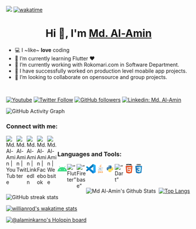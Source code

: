 <img src="https://komarev.com/ghpvc/?username=karno786"> [![wakatime](https://wakatime.com/badge/user/ab11dbf6-ab00-406b-9eaa-df7edd6c14f5.svg)](https://wakatime.com/@ab11dbf6-ab00-406b-9eaa-df7edd6c14f5)

<h1 align="center"> Hi 👋, I'm <a href="https://www.youtube.com/channel/UC0FD2apauvegCcsvqIBceLA?sub_confirmation=1">Md. Al-Amin</a></h1>


- 💻 I ~like~ **love** coding
- 🌱 I’m currently learning Flutter ❤️
- 🔭 I’m currently working with Rokomari.com in Software Department.
- 👯 I have successfully worked on production level moabile app projects.
- 👯 I’m looking to collaborate on opensource and group projects.

<br> 

[![Youtube](https://img.shields.io/static/v1?label=AlaminKarno&message=Subscribe&logo=YouTube&color=FF0000&style=for-the-badge)][youtube]
[![Twitter Follow](https://img.shields.io/twitter/follow/alamin_karno?color=1DA1F2&label=Followers&logo=twitter&style=for-the-badge)][twitter]
[![GitHub followers](https://img.shields.io/github/followers/alamin-karno?logo=GitHub&style=for-the-badge)][github]
[![Linkedin: Md. Al-Amin](https://img.shields.io/badge/-CONNECT-blue?style=for-the-badge&logo=Linkedin&link=https://www.linkedin.com/in/alaminkarno/)][linkedin]


 ![GitHub Activity Graph](https://activity-graph.herokuapp.com/graph?username=alamin-karno)


### Connect with me:


[<img align="left" alt="Md. Al-Amin | YouTube" width="28px" src="https://firebasestorage.googleapis.com/v0/b/web-johannesmilke.appspot.com/o/other%2Fsocial%2Fyoutube.png?alt=media" />][youtube]
[<img align="left" alt="Md. Al-Amin | Twitter" width="28px" src="https://firebasestorage.googleapis.com/v0/b/web-johannesmilke.appspot.com/o/other%2Fsocial%2Ftwitter.png?alt=media" />][twitter]
[<img align="left" alt="Md. Al-Amin | LinkedIn" width="28px" src="https://firebasestorage.googleapis.com/v0/b/web-johannesmilke.appspot.com/o/other%2Fsocial%2Flinkedin.png?alt=media" />][linkedin]
[<img align="left" alt="Md. Al-Amin | Facebook" width="28px" src="https://firebasestorage.googleapis.com/v0/b/web-johannesmilke.appspot.com/o/other%2Fsocial%2Ffacebook.png?alt=media" />][facebook]
[<img align="left" alt="Md. Al-Amin | Website" width="28px" src="https://firebasestorage.googleapis.com/v0/b/web-johannesmilke.appspot.com/o/other%2Fsocial%2Fwebsite.png?alt=media" />][website]


<br /> 

### Languages and Tools:


<img align="left" alt="Android Studio" width="26px" src="https://raw.githubusercontent.com/github/explore/80688e429a7d4ef2fca1e82350fe8e3517d3494d/topics/android/android.png" />
<img align="left" alt=“Flutter” width="26px" src="https://www.vectorlogo.zone/logos/flutterio/flutterio-icon.svg" />
<img align="left" alt=“Firebase” width="26px" src="https://www.vectorlogo.zone/logos/firebase/firebase-icon.svg" />
<img align="left" alt=“Github” width="26px" src="https://raw.githubusercontent.com/github/explore/80688e429a7d4ef2fca1e82350fe8e3517d3494d/topics/visual-studio-code/visual-studio-code.png" />
<img align="left" alt="Java" width="26px" src="https://raw.githubusercontent.com/github/explore/80688e429a7d4ef2fca1e82350fe8e3517d3494d/topics/java/java.png" />
<img align="left" alt="Python" width="26px" src="https://raw.githubusercontent.com/github/explore/80688e429a7d4ef2fca1e82350fe8e3517d3494d/topics/python/python.png" />
<img align="left" alt=“Dart” width="26px" src="https://www.vectorlogo.zone/logos/dartlang/dartlang-icon.svg" />
<img align="left" alt="HTML5" width="26px" src="https://raw.githubusercontent.com/github/explore/80688e429a7d4ef2fca1e82350fe8e3517d3494d/topics/html/html.png" />
<img align="left" alt="CSS3" width="26px" src="https://raw.githubusercontent.com/github/explore/80688e429a7d4ef2fca1e82350fe8e3517d3494d/topics/css/css.png" />
<br /><br /><br />

<img align="left" alt="Md Al-Amin's Github Stats" src="https://github-readme-stats.vercel.app/api?username=alamin-karno&show_icons=true" />    &nbsp;
[![Top Langs](https://github-readme-stats.vercel.app/api/top-langs?username=alamin-karno&count_private=true&show_icons=true)](https://github.com/anuraghazra/github-readme-stats)
![GitHub streak stats](https://github-readme-streak-stats.herokuapp.com/?user=alamin-karno)


[![willianrod's wakatime stats](https://github-readme-stats.vercel.app/api/wakatime?username=karno786)](https://github.com/anuraghazra/github-readme-stats)


[website]: https://sites.google.com/diu.edu.bd/alaminkarno/home
[twitter]: https://twitter.com/alamin_karno
[youtube]: https://youtube.com/alaminkarno
[github]: https://github.com/alamin-karno
[facebook]: https://www.facebook.com/alamin.karno786/
[linkedin]: https://www.linkedin.com/in/alaminkarno/

[![@alaminkarno's Holopin board](https://holopin.io/api/user/board?user=alaminkarno)](https://holopin.io/@alaminkarno)
